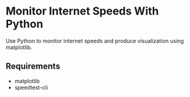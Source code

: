 # Monitor Internet Speeds With Python

Use Python to monitor internet speeds and produce visualization using matplotlib.

## Requirements

- matplotlib
- speedtest-cli
